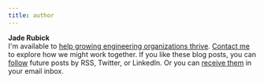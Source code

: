 ```yaml
---
title: author
---
```


**Jade Rubick** \
I'm available to [help growing engineering organizations thrive](/about). [Contact me](/contact) to explore how we might work together. If you like these blog posts, you can [follow](/subscribe) future posts by RSS, Twitter, or LinkedIn. Or you can [receive them](/subscribe) in your email inbox.
